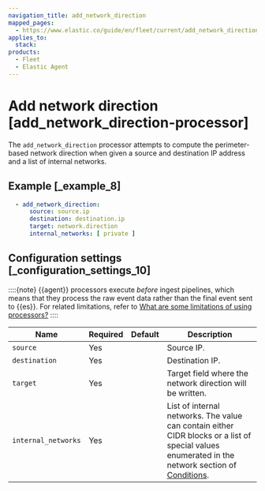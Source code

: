```yaml
---
navigation_title: add_network_direction
mapped_pages:
  - https://www.elastic.co/guide/en/fleet/current/add_network_direction-processor.html
applies_to:
  stack:
products:
  - Fleet
  - Elastic Agent
---
```


# Add network direction [add_network_direction-processor]


The `add_network_direction` processor attempts to compute the perimeter-based network direction when given a source and destination IP address and a list of internal networks.


## Example [_example_8]

```yaml
  - add_network_direction:
      source: source.ip
      destination: destination.ip
      target: network.direction
      internal_networks: [ private ]
```


## Configuration settings [_configuration_settings_10]

::::{note}
{{agent}} processors execute *before* ingest pipelines, which means that they process the raw event data rather than the final event sent to {{es}}. For related limitations, refer to [What are some limitations of using processors?](/reference/fleet/agent-processors.md#limitations)
::::


| Name | Required | Default | Description |
| --- | --- | --- | --- |
| `source` | Yes |  | Source IP. |
| `destination` | Yes |  | Destination IP. |
| `target` | Yes |  | Target field where the network direction will be written. |
| `internal_networks` | Yes |  | List of internal networks. The value can contain either CIDR blocks or a list of special values enumerated in the network section of [Conditions](/reference/fleet/dynamic-input-configuration.md#conditions). |

